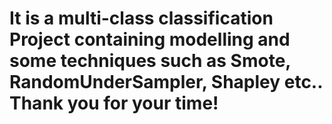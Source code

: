 # It is a multi-class classification Project containing modelling and some techniques such as Smote, RandomUnderSampler, Shapley etc.. Thank you for your time!
